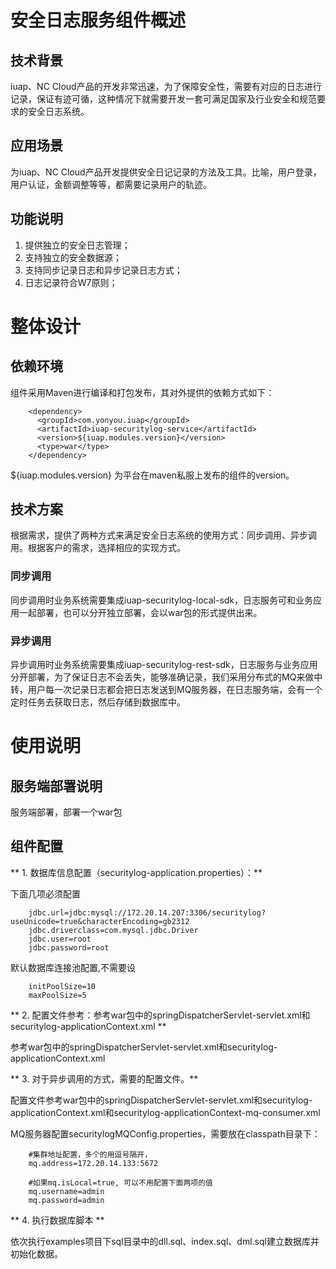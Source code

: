 # 安全日志服务组件概述 #

## 技术背景 ##

iuap、NC Cloud产品的开发非常迅速，为了保障安全性，需要有对应的日志进行记录，保证有迹可循，这种情况下就需要开发一套可满足国家及行业安全和规范要求的安全日志系统。

## 应用场景 ##

为iuap、NC Cloud产品开发提供安全日记记录的方法及工具。比喻，用户登录，用户认证，金额调整等等，都需要记录用户的轨迹。

## 功能说明 ##

1.	提供独立的安全日志管理；
2.	支持独立的安全数据源；
4.	支持同步记录日志和异步记录日志方式；
5.	日志记录符合W7原则；

# 整体设计 #

## 依赖环境 ##

组件采用Maven进行编译和打包发布，其对外提供的依赖方式如下：
```
	<dependency>
	  <groupId>com.yonyou.iuap</groupId>
	  <artifactId>iuap-securitylog-service</artifactId>
	  <version>${iuap.modules.version}</version>
	  <type>war</type>
	</dependency>
```
${iuap.modules.version} 为平台在maven私服上发布的组件的version。

## 技术方案 ##
根据需求，提供了两种方式来满足安全日志系统的使用方式：同步调用、异步调用。根据客户的需求，选择相应的实现方式。

### 同步调用 ###

同步调用时业务系统需要集成iuap-securitylog-local-sdk，日志服务可和业务应用一起部署，也可以分开独立部署，会以war包的形式提供出来。

### 异步调用 ###

异步调用时业务系统需要集成iuap-securitylog-rest-sdk，日志服务与业务应用分开部署，为了保证日志不会丢失，能够准确记录，我们采用分布式的MQ来做中转，用户每一次记录日志都会把日志发送到MQ服务器，在日志服务端，会有一个定时任务去获取日志，然后存储到数据库中。


# 使用说明 #

## 服务端部署说明 ##

服务端部署，部署一个war包

## 组件配置 ##
** 1. 数据库信息配置（securitylog-application.properties）：**

下面几项必须配置 
```
    jdbc.url=jdbc:mysql://172.20.14.207:3306/securitylog?useUnicode=true&characterEncoding=gb2312
    jdbc.driverclass=com.mysql.jdbc.Driver
    jdbc.user=root
    jdbc.password=root
```
默认数据库连接池配置,不需要设
```   
    initPoolSize=10
    maxPoolSize=5
```

** 2. 配置文件参考：参考war包中的springDispatcherServlet-servlet.xml和securitylog-applicationContext.xml **

参考war包中的springDispatcherServlet-servlet.xml和securitylog-applicationContext.xml


** 3. 对于异步调用的方式，需要的配置文件。**

配置文件参考war包中的springDispatcherServlet-servlet.xml和securitylog-applicationContext.xml和securitylog-applicationContext-mq-consumer.xml 

MQ服务器配置securitylogMQConfig.properties，需要放在classpath目录下：
```
    #集群地址配置，多个的用逗号隔开，
    mq.address=172.20.14.133:5672

    #如果mq.isLocal=true, 可以不用配置下面两项的值
    mq.username=admin
    mq.password=admin
```

** 4. 执行数据库脚本 **

依次执行examples项目下sql目录中的dll.sql、index.sql、dml.sql建立数据库并初始化数据。